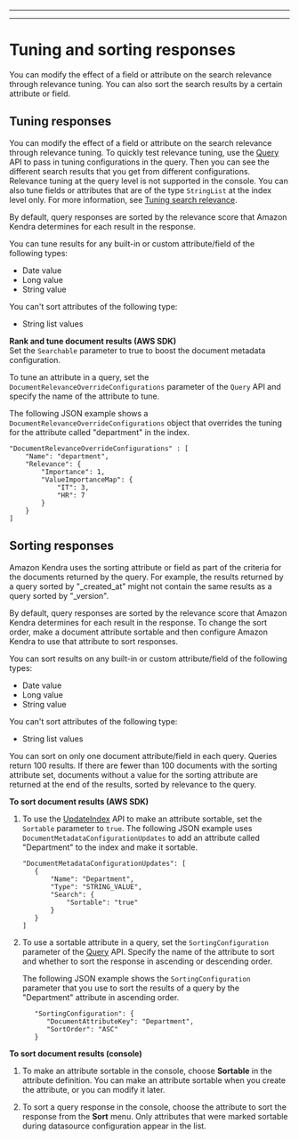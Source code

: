 --------

--------

# Tuning and sorting responses<a name="tuning-sorting-responses"></a>

You can modify the effect of a field or attribute on the search relevance through relevance tuning\. You can also sort the search results by a certain attribute or field\.

## Tuning responses<a name="tuning-responses"></a>

You can modify the effect of a field or attribute on the search relevance through relevance tuning\. To quickly test relevance tuning, use the [Query](https://docs.aws.amazon.com/kendra/latest/dg/API_Query.html) API to pass in tuning configurations in the query\. Then you can see the different search results that you get from different configurations\. Relevance tuning at the query level is not supported in the console\. You can also tune fields or attributes that are of the type `StringList` at the index level only\. For more information, see [Tuning search relevance](https://docs.aws.amazon.com/kendra/latest/dg/tuning.html)\.

By default, query responses are sorted by the relevance score that Amazon Kendra determines for each result in the response\.

You can tune results for any built\-in or custom attribute/field of the following types:
+ Date value
+ Long value
+ String value

You can't sort attributes of the following type:
+ String list values

**Rank and tune document results \(AWS SDK\)**  
Set the `Searchable` parameter to true to boost the document metadata configuration\.

To tune an attribute in a query, set the `DocumentRelevanceOverrideConfigurations` parameter of the `Query` API and specify the name of the attribute to tune\.

The following JSON example shows a `DocumentRelevanceOverrideConfigurations` object that overrides the tuning for the attribute called "department" in the index\.

```
"DocumentRelevanceOverrideConfigurations" : [
    "Name": "department",
    "Relevance": {
        "Importance": 1,
        "ValueImportanceMap": {
            "IT": 3,
            "HR": 7
        }
    }
]
```

## Sorting responses<a name="sorting-responses"></a>

Amazon Kendra uses the sorting attribute or field as part of the criteria for the documents returned by the query\. For example, the results returned by a query sorted by "\_created\_at" might not contain the same results as a query sorted by "\_version"\.

By default, query responses are sorted by the relevance score that Amazon Kendra determines for each result in the response\. To change the sort order, make a document attribute sortable and then configure Amazon Kendra to use that attribute to sort responses\.

You can sort results on any built\-in or custom attribute/field of the following types:
+ Date value
+ Long value
+ String value

You can't sort attributes of the following type:
+ String list values

You can sort on only one document attribute/field in each query\. Queries return 100 results\. If there are fewer than 100 documents with the sorting attribute set, documents without a value for the sorting attribute are returned at the end of the results, sorted by relevance to the query\.

**To sort document results \(AWS SDK\)**

1. To use the [UpdateIndex](https://docs.aws.amazon.com/endra/latest/dg/API_UpdateIndex.html) API to make an attribute sortable, set the `Sortable` parameter to `true`\. The following JSON example uses `DocumentMetadataConfigurationUpdates` to add an attribute called "Department" to the index and make it sortable\.

   ```
   "DocumentMetadataConfigurationUpdates": [
      {
          "Name": "Department",
          "Type": "STRING_VALUE",
          "Search": {
              "Sortable": "true"
          }
      }
   ]
   ```

1. To use a sortable attribute in a query, set the `SortingConfiguration` parameter of the [Query](https://docs.aws.amazon.com/kendra/latest/dg/API_Query.html) API\. Specify the name of the attribute to sort and whether to sort the response in ascending or descending order\.

   The following JSON example shows the `SortingConfiguration` parameter that you use to sort the results of a query by the "Department" attribute in ascending order\.

   ```
      "SortingConfiguration": { 
         "DocumentAttributeKey": "Department",
         "SortOrder": "ASC"
      }
   ```

**To sort document results \(console\)**

1. To make an attribute sortable in the console, choose **Sortable** in the attribute definition\. You can make an attribute sortable when you create the attribute, or you can modify it later\.

1. To sort a query response in the console, choose the attribute to sort the response from the **Sort** menu\. Only attributes that were marked sortable during datasource configuration appear in the list\.